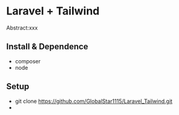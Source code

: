 Laravel + Tailwind
===
Abstract:xxx

## Install & Dependence
- composer
- node

## Setup
- git clone https://github.com/GlobalStar1115/Laravel_Tailwind.git
- 